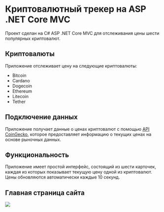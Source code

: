 # Криптовалютный трекер на ASP .NET Core MVC
Проект сделан на C# ASP .NET Core MVC для отслеживания цены шести популярных криптовалют. 

## Криптовалюты 
Приложение отслеживает цену на следующие криптовалюты:
- Bitcoin
- Cardano
- Dogecoin
- Ethereum
- Litecoin
- Tether

## Подключение данных
Приложение получает данные о ценах криптовалют с помощью [API CoinGecko](https://www.coingecko.com/), которое предоставляет информацию о текущих ценах на основе рыночных данных.

## Функциональность
Приложение имеет простой интерфейс, состоящий из шести карточек, каждая из которых показывает текущую цену одной из криптовалют. Цены обновляются автоматически каждые 10 секунд.

## Главная страница сайта
<image src=".\CryptoPriceApp.PNG">